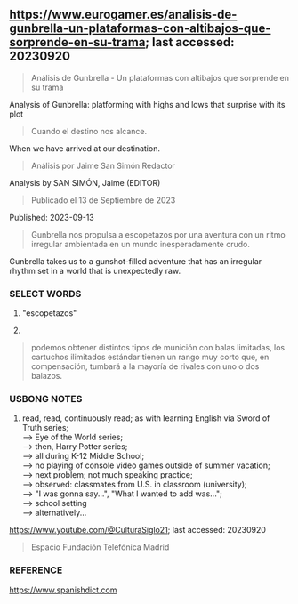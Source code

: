 ## https://www.eurogamer.es/analisis-de-gunbrella-un-plataformas-con-altibajos-que-sorprende-en-su-trama; last accessed: 20230920

> Análisis de Gunbrella - Un plataformas con altibajos que sorprende en su trama

Analysis of Gunbrella: platforming with highs and lows that surprise with its plot

> Cuando el destino nos alcance.

When we have arrived at our destination.

> Análisis por Jaime San Simón Redactor

Analysis by SAN SIMÓN, Jaime (EDITOR)

> Publicado el 13 de Septiembre de 2023

Published: 2023-09-13

> Gunbrella nos propulsa a escopetazos por una aventura con un ritmo irregular ambientada en un mundo inesperadamente crudo.

Gunbrella takes us to a gunshot-filled adventure that has an irregular rhythm set in a world that is unexpectedly raw.

### SELECT WORDS

1) "escopetazos"

2)
 
> podemos obtener distintos tipos de munición con balas limitadas, los cartuchos ilimitados estándar tienen un rango muy corto que, en compensación, tumbará a la mayoría de rivales con uno o dos balazos.


### USBONG NOTES

1) read, read, continuously read; as with learning English via Sword of Truth series;<br/>
--> Eye of the World series;<br/>
--> then, Harry Potter series;<br/>
--> all during K-12 Middle School;<br/>
--> no playing of console video games outside of summer vacation;<br/>
--> next problem; not much speaking practice; <br/>
--> observed: classmates from U.S. in classroom (university);<br/>
--> "I was gonna say...", "What I wanted to add was...";<br/>
--> school setting<br/>
--> alternatively...<br/>

https://www.youtube.com/@CulturaSiglo21; last accessed: 20230920

> Espacio Fundación Telefónica Madrid

### REFERENCE

https://www.spanishdict.com
